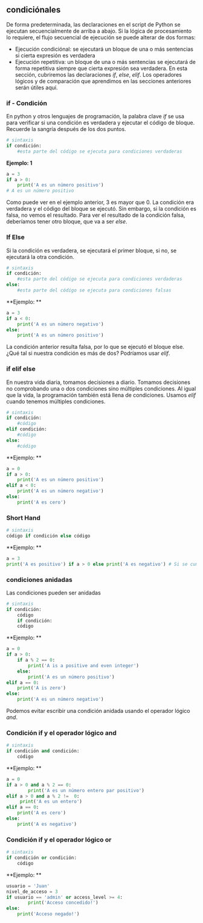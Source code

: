 ## condiciónales

De forma predeterminada, las declaraciones en el script de Python se ejecutan secuencialmente de arriba a abajo. Si la lógica de procesamiento lo requiere, el flujo secuencial de ejecución se puede alterar de dos formas:

- Ejecución condiciónal: se ejecutará un bloque de una o más sentencias si cierta expresión es verdadera
- Ejecución repetitiva: un bloque de una o más sentencias se ejecutará de forma repetitiva siempre que cierta expresión sea verdadera. En esta sección, cubriremos las declaraciones _if_, _else_, _elif_. Los operadores lógicos y de comparación que aprendimos en las secciones anteriores serán útiles aquí.

### if - Condición

En python y otros lenguajes de programación, la palabra clave _if_ se usa para verificar si una condición es verdadera y ejecutar el código de bloque. Recuerde la sangría después de los dos puntos.

```python
# sintaxis
if condición:
    #esta parte del código se ejecuta para condiciones verdaderas
```

**Ejemplo: 1**

```python
a = 3
if a > 0:
    print('A es un número positivo')
# A es un número positivo
```

Como puede ver en el ejemplo anterior, 3 es mayor que 0. La condición era verdadera y el código del bloque se ejecutó. Sin embargo, si la condición es falsa, no vemos el resultado. Para ver el resultado de la condición falsa, deberíamos tener otro bloque, que va a ser _else_.

### If Else

Si la condición es verdadera, se ejecutará el primer bloque, si no, se ejecutará la otra condición.

```python
# sintaxis
if condición:
    #esta parte del código se ejecuta para condiciones verdaderas
else:
    #esta parte del código se ejecuta para condiciones falsas
```

**Ejemplo: **

```python
a = 3
if a < 0:
    print('A es un número negativo')
else:
    print('A es un número positivo')
```

La condición anterior resulta falsa, por lo que se ejecutó el bloque else. ¿Qué tal si nuestra condición es más de dos? Podríamos usar _elif_.

### if elif else

En nuestra vida diaria, tomamos decisiones a diario. Tomamos decisiones no comprobando una o dos condiciones sino múltiples condiciones. Al igual que la vida, la programación también está llena de condiciones. Usamos _elif_ cuando tenemos múltiples condiciones.

```python
# sintaxis
if condición:
    #código
elif condición:
    #código
else:
    #código

```

**Ejemplo: **

```python
a = 0
if a > 0:
    print('A es un número positivo')
elif a < 0:
    print('A es un número negativo')
else:
    print('A es cero')
```

### Short Hand

```python
# sintaxis
código if condición else código
```

**Ejemplo: **

```python
a = 3
print('A es positivo') if a > 0 else print('A es negativo') # Si se cumple la primer condición, 'A es positivo' se imprime en terminal
```

### condiciones anidadas

Las condiciones pueden ser anidadas 

```python
# sintaxis
if condición:
    código
    if condición:
    código
```

**Ejemplo: **

```python
a = 0
if a > 0:
    if a % 2 == 0:
        print('A is a positive and even integer')
    else:
        print('A es un número positivo')
elif a == 0:
    print('A is zero')
else:
    print('A es un número negativo')

```

Podemos evitar escribir una condición anidada usando el operador lógico _and_.
### Condición if y el operador lógico and

```python
# sintaxis
if condición and condición:
    código
```

**Ejemplo: **

```python
a = 0
if a > 0 and a % 2 == 0:
        print('A es un número entero par positivo')
elif a > 0 and a % 2 !=  0:
     print('A es un entero')
elif a == 0:
    print('A es cero')
else:
    print('A es negativo')
```

### Condición if y el operador lógico or

```python
# sintaxis
if condición or condición:
    código
```

**Ejemplo: **

```python
usuario = 'Juan'
nivel_de_acceso = 3
if usuario == 'admin' or access_level >= 4:
        print('Acceso concedido!')
else:
    print('Acceso negado!')
```

